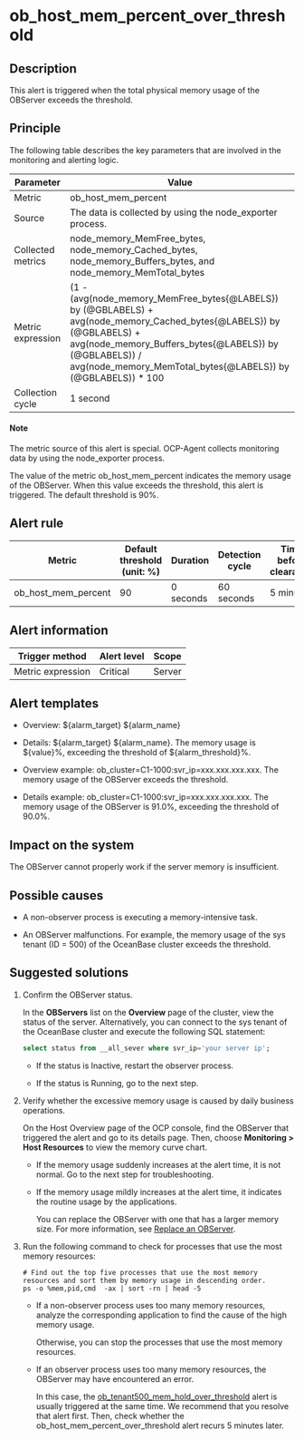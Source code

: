 ob_host_mem_percent_over_threshold 
=======================================================



**Description** 
------------------------------------

This alert is triggered when the total physical memory usage of the OBServer exceeds the threshold.

Principle 
------------------------------

The following table describes the key parameters that are involved in the monitoring and alerting logic. 


|     Parameter     |                                                                                                                      Value                                                                                                                       |
|-------------------|--------------------------------------------------------------------------------------------------------------------------------------------------------------------------------------------------------------------------------------------------|
| Metric            | ob_host_mem_percent                                                                                                                                                                                                                              |
| Source            | The data is collected by using the node_exporter process.                                                                                                                                                                                        |
| Collected metrics | node_memory_MemFree_bytes, node_memory_Cached_bytes, node_memory_Buffers_bytes, and node_memory_MemTotal_bytes                                                                                                                                   |
| Metric expression | (1 - (avg(node_memory_MemFree_bytes{@LABELS}) by (@GBLABELS) + avg(node_memory_Cached_bytes{@LABELS}) by (@GBLABELS) + avg(node_memory_Buffers_bytes{@LABELS}) by (@GBLABELS)) / avg(node_memory_MemTotal_bytes{@LABELS}) by (@GBLABELS)) \* 100 |
| Collection cycle  | 1 second                                                                                                                                                                                                                                         |


  <main id="notice" type='explain'>
    <h4>Note</h4>
    <p>The metric source of this alert is special. OCP-Agent collects monitoring data by using the node_exporter process.</p>
  </main>

The value of the metric ob_host_mem_percent indicates the memory usage of the OBServer. When this value exceeds the threshold, this alert is triggered. The default threshold is 90%.

**Alert rule** 
-----------------------------------



|       Metric        | Default threshold (unit: %) | Duration  | Detection cycle | Time before clearance |
|---------------------|-----------------------------|-----------|-----------------|-----------------------|
| ob_host_mem_percent | 90                          | 0 seconds | 60 seconds      | 5 minutes             |



**Alert information** 
------------------------------------------



|  Trigger method   | Alert level | Scope  |
|-------------------|-------------|--------|
| Metric expression | Critical    | Server |



**Alert templates** 
----------------------------------------

* Overview: \${alarm_target} \${alarm_name}

  

* Details: \${alarm_target} \${alarm_name}. The memory usage is \${value}%, exceeding the threshold of ${alarm_threshold}%.

  

* Overview example: ob_cluster=C1-1000:svr_ip=xxx.xxx.xxx.xxx. The memory usage of the OBServer exceeds the threshold.

  

* Details example: ob_cluster=C1-1000:svr_ip=xxx.xxx.xxx.xxx. The memory usage of the OBServer is 91.0%, exceeding the threshold of 90.0%.

  




**Impact on the system** 
---------------------------------------------

The OBServer cannot properly work if the server memory is insufficient.

**Possible causes** 
----------------------------------------

* A non-observer process is executing a memory-intensive task.

  

* An OBServer malfunctions. For example, the memory usage of the sys tenant (ID = 500) of the OceanBase cluster exceeds the threshold.

  




**Suggested solutions** 
--------------------------------------------

1. Confirm the OBServer status. 

   In the **OBServers** list on the **Overview** page of the cluster, view the status of the server. Alternatively, you can connect to the sys tenant of the OceanBase cluster and execute the following SQL statement: 

   ```sql
   select status from __all_sever where svr_ip='your server ip';
   ```

   
   * If the status is Inactive, restart the observer process.

     
   
   * If the status is Running, go to the next step.

     
   

   

2. Verify whether the excessive memory usage is caused by daily business operations. 

   On the Host Overview page of the OCP console, find the OBServer that triggered the alert and go to its details page. Then, choose **Monitoring \> Host Resources** to view the memory curve chart. 
   * If the memory usage suddenly increases at the alert time, it is not normal. Go to the next step for troubleshooting.

     
   
   * If the memory usage mildly increases at the alert time, it indicates the routine usage by the applications. 

     You can replace the OBServer with one that has a larger memory size. For more information, see [Replace an OBServer](../../3.ob-cloud-platform/4.manage-clusters/3.basic-operations/8.manage-the-observer-cluster/8.replace-observer.md).
     
   

   

3. Run the following command to check for processes that use the most memory resources: 

   ```shell
   # Find out the top five processes that use the most memory resources and sort them by memory usage in descending order.
   ps -o %mem,pid,cmd  -ax | sort -rn | head -5
   ```

   
   * If a non-observer process uses too many memory resources, analyze the corresponding application to find the cause of the high memory usage. 

     Otherwise, you can stop the processes that use the most memory resources.
     
   
   * If an observer process uses too many memory resources, the OBServer may have encountered an error. 

     In this case, the [ob_tenant500_mem_hold_over_threshold](../2.ob-alert/30.ob_tenant500_mem_hold_over_threshold-the-memory-usage-of-the-ob-500-tenant-exceeds.md) alert is usually triggered at the same time. We recommend that you resolve that alert first. Then, check whether the ob_host_mem_percent_over_threshold alert recurs 5 minutes later.
     
   

   



